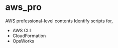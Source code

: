# aws_pro
AWS professional-level contents
Identify scripts for,
 - AWS CLI 
 - CloudFormation 
 - OpsWorks
